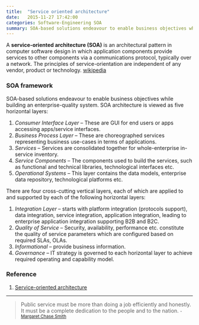 ```yaml
---
title:  "Service oriented architecture"
date:   2015-11-27 17:42:00
categories: Software-Engineering SOA
summary: SOA-based solutions endeavour to enable business objectives while building an enterprise-quality system.
---
```


A __service-oriented architecture (SOA)__ is an architectural pattern in computer software design in which application components provide services to other components via a communications protocol, typically over a network. The principles of service-orientation are independent of any vendor, product or technology. [wikipedia](https://en.wikipedia.org/wiki/Service-oriented_architecture)

### SOA framework

SOA-based solutions endeavour to enable business objectives while building an enterprise-quality system. SOA architecture is viewed as five horizontal layers:

1. _Consumer Interface Layer_ – These are GUI for end users or apps accessing apps/service interfaces.
2. _Business Process Layer_ – These are choreographed services representing business use-cases in terms of applications.
3. _Services_ – Services are consolidated together for whole-enterprise in-service inventory.
4. _Service Components_ – The components used to build the services, such as functional and technical libraries, technological interfaces etc.
5. _Operational Systems_ – This layer contains the data models, enterprise data repository, technological platforms etc.

There are four cross-cutting vertical layers, each of which are applied to and supported by each of the following horizontal layers:

1. _Integration Layer_ – starts with platform integration (protocols support), data integration, service integration, application integration, leading to enterprise application integration supporting B2B and B2C.
2. _Quality of Service_ – Security, availability, performance etc. constitute the quality of service parameters which are configured based on required SLAs, OLAs.
3. _Informational_ – provide business information.
4. _Governance_ – IT strategy is governed to each horizontal layer to achieve required operating and capability model.


### Reference 

1. [Service-oriented architecture](https://en.wikipedia.org/wiki/Service-oriented_architecture)


---
> Public service must be more than doing a job efficiently and honestly. It must be a complete dedication to the people and to the nation.
> <small>- [Margaret Chase Smith](https://www.brainyquote.com/quotes/quotes/m/margaretch319201.html)</small>